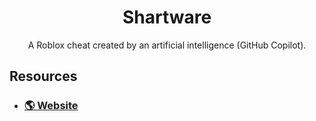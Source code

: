 <h1 align="center">Shartware</h1>
<p align="center">
  A Roblox cheat created by an artificial intelligence (GitHub Copilot).
</p>

## Resources
- ### [🌎 Website]()
